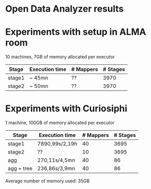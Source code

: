 # Open Data Analyzer results

# Experiments with setup in ALMA room

10 machines, 7GB of memory allocated per executor

Stage | Execution time | # Mappers | # Stages
------------ | ------------- | ------------- | -------------
stage1 | ~ 45mn | ?? | 3970
stage2 | ~ 50mn | ?? | 3970

# Experiments with Curiosiphi

1 machine, 100GB of memory allocated per executor

Stage | Execution time | # Mappers | # Stages
------------ | ------------- | ------------- | -------------
stage1 | 7890,99s/2,19h | 40 | 3695
stage2 | ?? | 10 | 3695
agg | 270,11s/4,5mn | 40 | 86
agg + tree | 236,86s/3,9mn | 40 | 86

Average number of memory used: 35GB
